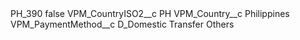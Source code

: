 <?xml version="1.0" encoding="UTF-8"?>
<CustomMetadata xmlns="http://soap.sforce.com/2006/04/metadata" xmlns:xsi="http://www.w3.org/2001/XMLSchema-instance" xmlns:xsd="http://www.w3.org/2001/XMLSchema">
    <label>PH_390</label>
    <protected>false</protected>
    <values>
        <field>VPM_CountryISO2__c</field>
        <value xsi:type="xsd:string">PH</value>
    </values>
    <values>
        <field>VPM_Country__c</field>
        <value xsi:type="xsd:string">Philippines</value>
    </values>
    <values>
        <field>VPM_PaymentMethod__c</field>
        <value xsi:type="xsd:string">D_Domestic Transfer Others</value>
    </values>
</CustomMetadata>
